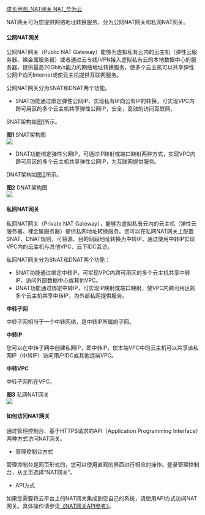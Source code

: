 [成长地图_NAT网关 NAT_华为云](https://support.huaweicloud.com/natgateway/index.html)

NAT网关可为您提供网络地址转换服务，分为公网NAT网关和私网NAT网关。


#### 公网NAT网关

公网NAT网关（Public NAT Gateway）能够为虚拟私有云内的云主机（弹性云服务器、裸金属服务器）或者通过云专线/VPN接入虚拟私有云的本地数据中心的服务器，提供最高20Gbit/s能力的网络地址转换服务，使多个云主机可以共享弹性公网IP访问Internet或使云主机提供互联网服务。

公网NAT网关分为SNAT和DNAT两个功能。

- SNAT功能通过绑定弹性公网IP，实现私有IP向公有IP的转换，可实现VPC内跨可用区的多个云主机共享弹性公网IP，安全，高效的访问互联网。

SNAT架构如[图1](https://support.huaweicloud.com/productdesc-natgateway/zh-cn_topic_0086739762.html#zh-cn_topic_0086739762__zh-cn_topic_0201532930_fig134081312124818)所示。

**图1** SNAT架构图  
![](https://support.huaweicloud.com/productdesc-natgateway/zh-cn_image_0000001412689457.png)

- DNAT功能绑定弹性公网IP，可通过IP映射或端口映射两种方式，实现VPC内跨可用区的多个云主机共享弹性公网IP，为互联网提供服务。

DNAT架构如[图2](https://support.huaweicloud.com/productdesc-natgateway/zh-cn_topic_0086739762.html#zh-cn_topic_0086739762__zh-cn_topic_0201532930_fig1134494812133)所示。

**图2** DNAT架构图  
![](https://support.huaweicloud.com/productdesc-natgateway/zh-cn_image_0000001362209618.png)

#### 私网NAT网关

私网NAT网关（Private NAT Gateway），能够为虚拟私有云内的云主机（弹性云服务器、裸金属服务器）提供私网地址转换服务。您可以在私网NAT网关上配置SNAT、DNAT规则，可将源、目的网段地址转换为中转IP，通过使用中转IP实现VPC内的云主机与其他VPC、云下IDC互访。

私网NAT网关分为SNAT和DNAT两个功能：

- SNAT功能通过绑定中转IP，可实现VPC内跨可用区的多个云主机共享中转IP，访问外部数据中心或其他VPC。
- DNAT功能通过绑定中转IP，可实现IP映射或端口映射，使VPC内跨可用区的多个云主机共享中转IP，为外部私网提供服务。

**中转子网**

中转子网相当于一个中转网络，是中转IP所属的子网。

**中转IP**

您可以在中转子网中创建私网IP，即中转IP，使本端VPC中的云主机可以共享该私网IP（中转IP）访问用户IDC或其他远端VPC。

**中转VPC**

中转子网所在VPC。

**图3** 私网NAT网关  
![](https://support.huaweicloud.com/productdesc-natgateway/zh-cn_image_0000001690345157.png)

#### 如何访问NAT网关

通过管理控制台、基于HTTPS请求的API（Application Programming Interface）两种方式访问NAT网关。

- 管理控制台方式

管理控制台是网页形式的，您可以使用直观的界面进行相应的操作。登录管理控制台，从主页选择“NAT网关”。

- API方式

如果您需要将云平台上的NAT网关集成到您自己的系统，请使用API方式访问NAT网关。具体操作请参见[《NAT网关API参考》](https://support.huaweicloud.com/api-natgateway/nat_api_0047.html)。